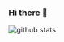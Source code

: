 ### Hi there 👋
![github stats](https://github-readme-stats.vercel.app/api?username=Braineanear&show_icons=true&theme=dark)
